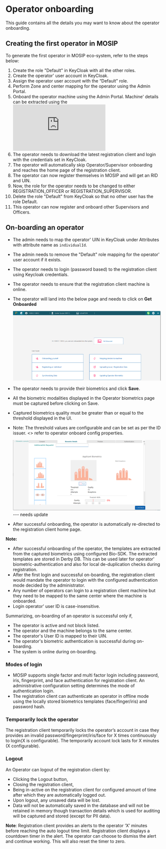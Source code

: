 # Operator onboarding 
This guide contains all the details you may want to know about the operator onboarding.

## Creating the first operator in MOSIP
To generate the first operator in MOSIP eco-system, refer to the steps below:
1. Create the role "Default" in KeyCloak with all the other roles.
1. Create the operator' user account in KeyCloak.
1. Assign the operator user account with the “Default” role.
1. Perform Zone and center mapping for the operator using the Admin Portal.
1. Onboard the operator machine using the Admin Portal. Machine' details can be extracted using the ![TPM utility](https://github.com/mosip/mosip-infra/blob/develop/deployment/sandbox-v2/utils/tpm/key_extractor/README.md)
1. The operator needs to download the latest registration client and login with the credentials set in KeyCloak.
1. The operator will automatically skip Operator/Supervisor onboarding and reaches the home page of the registration client.
1. The operator can now register themselves in MOSIP and will get an RID and UIN.
1. Now, the role for the operator needs to be changed to either REGISTRATION_OFFICER or REGISTRATION_SUPERVISOR. 
1. Delete the role "Default" from KeyCloak so that no other user has the role Default.   
1. This operator can now register and onboard other Supervisors and Officers.

## On-boarding an operator
* The admin needs to map the operator' UIN in KeyCloak under Attributes with attribute name as `individualId`.
* The admin needs to remove the "Default" role mapping for the operator' user account if it exists.
* The operator needs to login (password based) to the registration client using Keycloak credentials.
* The operator needs to ensure that the registration client machine is online.
* The operator will land into the below page and needs to click on **Get Onboarded**

  ![](_images/reg-client-user-onboard.png)

* The operator needs to provide their biometrics and click **Save**.
* All the biometric modalities displayed in the Operator biometrics page must be captured before clicking on Save.
* Captured biometrics quality must be greater than or equal to the threshold displayed in the UI.
* Note: The threshold values are configurable and can be set as per the ID issuer.
<<link to reg client config.md>> refer to operator onboard config properties.

  ![](_images/reg-client-biometric-page.png) ---  needs update

* After successful onboarding, the operator is automatically re-directed to the registration client home page.

**Note:**
- After successful onboarding of the operator, the templates are extracted from the captured biometrics using configured Bio-SDK.
The extracted templates are stored in Derby DB. This can be used later for operator' biometric-authentication and also for local de-duplication checks during registration.
- After the first login and successful on-boarding, the registration client would mandate the operator to login with the configured authentication mode decided by the administrator.
- Any number of operators can login to a registration client machine but they need to be mapped to the same center where the machine is onboarded.
- Login operator' user ID is case-insensitive.

Summarizing, on-boarding of an operator is successful only if,
* The operator is active and not block listed.
* The operator and the machine belongs to the same center.
* The operator's User ID is mapped to their UIN. 
* The operator's biometric authentication is successful during on-boarding.
* The system is online during on-boarding.

### Modes of login
* MOSIP supports single factor and multi factor login including password, iris, fingerprint, and face authentication for registration client. An administrative configuration setting determines the mode of authentication login.
* The registration client can authenticate an operator in offline mode using the locally stored biometrics templates (face/finger/iris) and password hash.

### Temporarily lock the operator
The registration client temporarily locks the operator’s account in case they provides an invalid password/fingerprint/iris/face for X times continuously to login(X is configurable). The temporarily account lock lasts for X minutes (X configurable).

### Logout
An Operator can logout of the registration client by:
* Clicking the Logout button, 
* Closing the registration client, 
* Being in-active on the registration client for configured amount of time after which they are automatically logged out.
* Upon logout, any unsaved data will be lost. 
* Data will not be automatically saved in the database and will not be retained in memory though transaction details which is used for auditing will be captured and stored (except for PII data).

**Note**: Registration client provides an alerts to the operator ‘X’ minutes before reaching the auto logout time limit. Registration client displays a countdown timer in the alert. The operator can choose to dismiss the alert and continue working. This will also reset the timer to zero.




